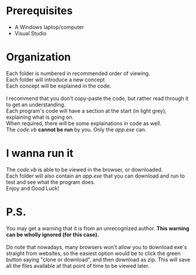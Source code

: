 # Prerequisites
 - A Windows laptop/computer
 - Visual Studio

# Organization
Each folder is numbered in recommended order of viewing.
<br>Each folder will introduce a new concept
<br>Each concept will be explained in the code.
<br>
<br>I recommend that you don't copy-paste the code, but rather read through it to get an understanding.
<br>Each program's code will have a section at the start (in light grey), explaining what is going on.
<br>When required, there will be some explainations in code as well.
<br>The *code.vb* **cannot be run** by you. Only the *app.exe* can.

# I wanna run it
The *code.vb* is able to be viewed in the browser, or downloaded.
<br>Each folder will also contain an *app.exe* that you can download and run to test and see what the program does.
<br>Enjoy and Good Luck!

# P.S.
You may get a warning that it is from an unrecognized author. **This warning can be wholly ignored (for this case).**
<br>
<br>Do note that nowadays, many browsers won't allow you to download exe's straight from websites, so the easiest option would be to click the green button saying "clone or download", and then download as zip. This will save all the files available at that point of time to be viewed later.


